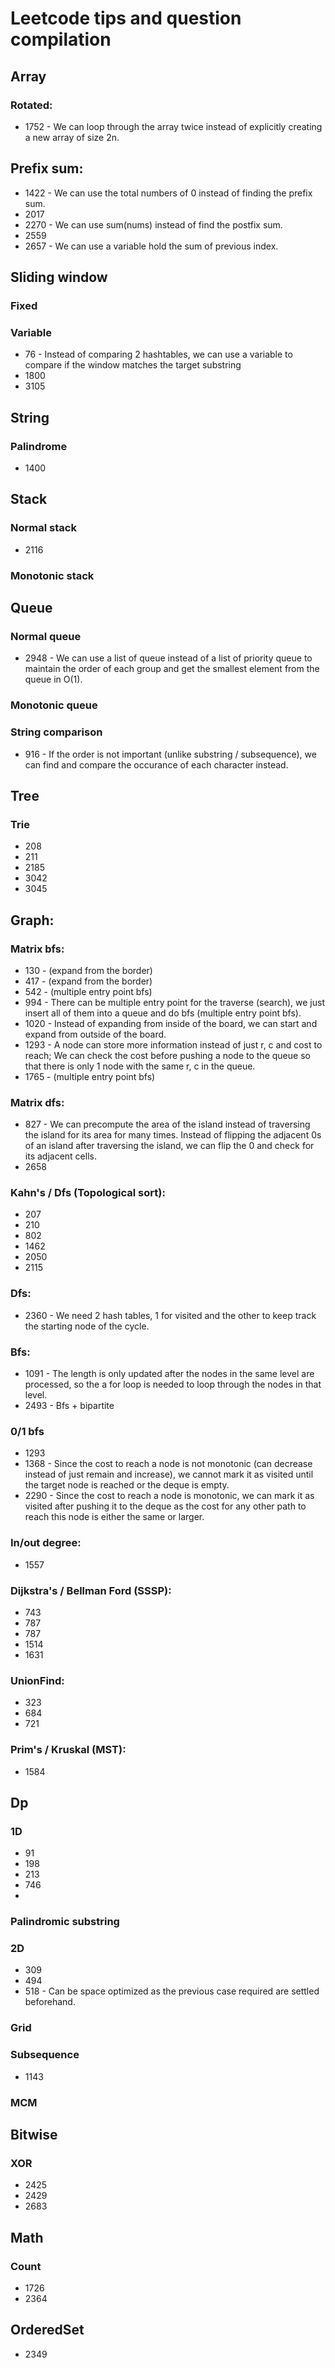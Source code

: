 # Leetcode tips and question compilation

## Array
### Rotated:
- 1752 - We can loop through the array twice instead of explicitly creating a new array of size 2n.

## Prefix sum:
- 1422 - We can use the total numbers of 0 instead of finding the prefix sum.
- 2017
- 2270 - We can use sum(nums) instead of find the postfix sum.
- 2559
- 2657 - We can use a variable hold the sum of previous index. 

## Sliding window
### Fixed

### Variable
- 76 - Instead of comparing 2 hashtables, we can use a variable to compare if the window matches the target substring
- 1800
- 3105 

## String
### Palindrome
- 1400

## Stack
### Normal stack
- 2116

### Monotonic stack

## Queue
### Normal queue
- 2948 - We can use a list of queue instead of a list of priority queue to maintain the order of each group and get the smallest element from the queue in O(1).

### Monotonic queue

### String comparison
- 916 - If the order is not important (unlike substring / subsequence), we can find and compare the 
occurance of each character instead.

## Tree
### Trie
- 208
- 211
- 2185
- 3042
- 3045

## Graph:
### Matrix bfs:
- 130 - (expand from the border)
- 417 - (expand from the border)
- 542 - (multiple entry point bfs)
- 994 - There can be multiple entry point for the traverse (search), we just insert all of them into a queue and do bfs (multiple entry point bfs).
- 1020 - Instead of expanding from inside of the board, we can start and expand from outside of the board.
- 1293 - A node can store more information instead of just r, c and cost to reach; We can check the cost before pushing a node to the queue so that there is only 1 node with the same r, c in the queue.
- 1765 - (multiple entry point bfs)

### Matrix dfs:
- 827 - We can precompute the area of the island instead of traversing the island for its area for many times. Instead of flipping the adjacent 0s of an island after traversing the island, we can flip the 0 and check for its adjacent cells.
- 2658

### Kahn's / Dfs (Topological sort):
- 207
- 210
- 802
- 1462
- 2050
- 2115

### Dfs:
- 2360 - We need 2 hash tables, 1 for visited and the other to keep track the starting node of the cycle.

### Bfs:
- 1091 - The length is only updated after the nodes in the same level are processed, so the a for loop is needed to loop through the nodes in that level.
- 2493 - Bfs + bipartite

### 0/1 bfs
- 1293
- 1368 - Since the cost to reach a node is not monotonic (can decrease instead of just remain and increase), we cannot mark it as visited until the target node is reached or the deque is empty.
- 2290 - Since the cost to reach a node is monotonic, we can mark it as visited after pushing it to the deque as the cost for any other path to reach this node is either the same or larger. 

### In/out degree:
- 1557

### Dijkstra's / Bellman Ford (SSSP):
- 743
- 787
- 787 
- 1514
- 1631

### UnionFind:
- 323
- 684
- 721

### Prim's / Kruskal (MST):
- 1584

## Dp
### 1D
- 91
- 198
- 213
- 746
-

### Palindromic substring

### 2D
- 309
- 494
- 518 - Can be space optimized as the previous case required are settled beforehand.

### Grid

### Subsequence
- 1143

### MCM 

## Bitwise
### XOR   
- 2425
- 2429
- 2683

## Math
### Count
- 1726
- 2364

## OrderedSet
- 2349 